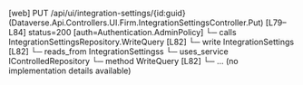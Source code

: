 [web] PUT /api/ui/integration-settings/{id:guid}  (Dataverse.Api.Controllers.UI.Firm.IntegrationSettingsController.Put)  [L79–L84] status=200 [auth=Authentication.AdminPolicy]
  └─ calls IntegrationSettingsRepository.WriteQuery [L82]
  └─ write IntegrationSettings [L82]
    └─ reads_from IntegrationSettingss
  └─ uses_service IControlledRepository<IntegrationSettings>
    └─ method WriteQuery [L82]
      └─ ... (no implementation details available)

